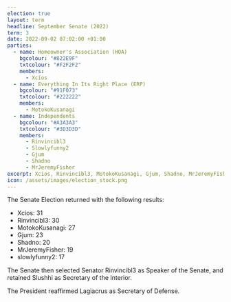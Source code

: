 ```yaml
---
election: true
layout: term
headline: September Senate (2022)
term: 3
date: 2022-09-02 07:02:00 +01:00
parties:
  - name: Homeowner's Association (HOA)
    bgcolour: "#822E9F"
    txtcolour: "#F2F2F2"
    members:
      - Xcios
  - name: Everything In Its Right Place (ERP)
    bgcolour: "#91F073"
    txtcolour: "#222222"
    members:
      - MotokoKusanagi
  - name: Independents
    bgcolour: "#A3A3A3"
    txtcolour: "#3D3D3D"
    members:
      - Rinvincibl3
      - Slowlyfunny2
      - Gjum
      - Shadno
      - MrJeremyFisher
excerpt: Xcios, Rinvincibl3, MotokoKusanagi, Gjum, Shadno, MrJeremyFisher, and slowlyfunny2 elected to the Senate.
icon: /assets/images/election_stock.png
---
```

The Senate Election returned with the following results:

- Xcios: 31
- Rinvincibl3: 30
- MotokoKusanagi: 27
- Gjum: 23
- Shadno: 20
- MrJeremyFisher: 19
- slowlyfunny2: 17

The Senate then selected Senator Rinvincibl3 as Speaker of the Senate, and retained Slushhi as Secretary of the Interior.

The President reaffirmed Lagiacrus as Secretary of Defense.